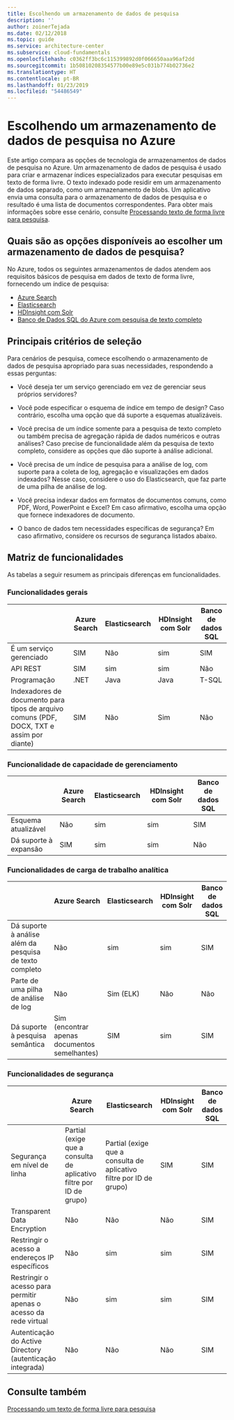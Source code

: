 ```yaml
---
title: Escolhendo um armazenamento de dados de pesquisa
description: ''
author: zoinerTejada
ms.date: 02/12/2018
ms.topic: guide
ms.service: architecture-center
ms.subservice: cloud-fundamentals
ms.openlocfilehash: c0362ff3bc6c115399892d0f066650aaa96af2dd
ms.sourcegitcommit: 1b50810208354577b00e89e5c031b774b02736e2
ms.translationtype: HT
ms.contentlocale: pt-BR
ms.lasthandoff: 01/23/2019
ms.locfileid: "54486549"
---
```

# <a name="choosing-a-search-data-store-in-azure"></a>Escolhendo um armazenamento de dados de pesquisa no Azure

Este artigo compara as opções de tecnologia de armazenamentos de dados de pesquisa no Azure. Um armazenamento de dados de pesquisa é usado para criar e armazenar índices especializados para executar pesquisas em texto de forma livre. O texto indexado pode residir em um armazenamento de dados separado, como um armazenamento de blobs. Um aplicativo envia uma consulta para o armazenamento de dados de pesquisa e o resultado é uma lista de documentos correspondentes. Para obter mais informações sobre esse cenário, consulte [Processando texto de forma livre para pesquisa](../scenarios/search.md).

<!-- markdownlint-disable MD026 -->

## <a name="what-are-your-options-when-choosing-a-search-data-store"></a>Quais são as opções disponíveis ao escolher um armazenamento de dados de pesquisa?

<!-- markdownlint-enable MD026 -->

No Azure, todos os seguintes armazenamentos de dados atendem aos requisitos básicos de pesquisa em dados de texto de forma livre, fornecendo um índice de pesquisa:

- [Azure Search](/azure/search/search-what-is-azure-search)
- [Elasticsearch](https://azuremarketplace.microsoft.com/marketplace/apps/elastic.elasticsearch?tab=Overview)
- [HDInsight com Solr](/azure/hdinsight/hdinsight-hadoop-solr-install-linux)
- [Banco de Dados SQL do Azure com pesquisa de texto completo](/sql/relational-databases/search/full-text-search)

## <a name="key-selection-criteria"></a>Principais critérios de seleção

Para cenários de pesquisa, comece escolhendo o armazenamento de dados de pesquisa apropriado para suas necessidades, respondendo a essas perguntas:

- Você deseja ter um serviço gerenciado em vez de gerenciar seus próprios servidores?

- Você pode especificar o esquema de índice em tempo de design? Caso contrário, escolha uma opção que dá suporte a esquemas atualizáveis.

- Você precisa de um índice somente para a pesquisa de texto completo ou também precisa de agregação rápida de dados numéricos e outras análises? Caso precise de funcionalidade além da pesquisa de texto completo, considere as opções que dão suporte à análise adicional.

- Você precisa de um índice de pesquisa para a análise de log, com suporte para a coleta de log, agregação e visualizações em dados indexados? Nesse caso, considere o uso do Elasticsearch, que faz parte de uma pilha de análise de log.

- Você precisa indexar dados em formatos de documentos comuns, como PDF, Word, PowerPoint e Excel? Em caso afirmativo, escolha uma opção que fornece indexadores de documento.

- O banco de dados tem necessidades específicas de segurança? Em caso afirmativo, considere os recursos de segurança listados abaixo.

## <a name="capability-matrix"></a>Matriz de funcionalidades

As tabelas a seguir resumem as principais diferenças em funcionalidades.

### <a name="general-capabilities"></a>Funcionalidades gerais

| | Azure Search | Elasticsearch | HDInsight com Solr | Banco de dados SQL |
| --- | --- | --- | --- | --- |
| É um serviço gerenciado | SIM | Não  | sim | SIM |  
| API REST | SIM | sim | sim | Não  |
| Programação | .NET | Java | Java | T-SQL |
| Indexadores de documento para tipos de arquivo comuns (PDF, DOCX, TXT e assim por diante) | SIM | Não  | Sim | Não  |

### <a name="manageability-capabilities"></a>Funcionalidade de capacidade de gerenciamento

| | Azure Search | Elasticsearch | HDInsight com Solr | Banco de dados SQL |
| --- | --- | --- | --- | --- |
| Esquema atualizável | Não  | sim | sim | SIM |
| Dá suporte à expansão  | SIM | sim | sim | Não  |

### <a name="analytic-workload-capabilities"></a>Funcionalidades de carga de trabalho analítica

| | Azure Search | Elasticsearch | HDInsight com Solr | Banco de dados SQL |
| --- | --- | --- | --- | --- |
| Dá suporte à análise além da pesquisa de texto completo | Não  | sim | sim | SIM |
| Parte de uma pilha de análise de log | Não  | Sim (ELK) |  Não  | Não  |
| Dá suporte à pesquisa semântica | Sim (encontrar apenas documentos semelhantes) | SIM | sim | SIM |

### <a name="security-capabilities"></a>Funcionalidades de segurança

| | Azure Search | Elasticsearch | HDInsight com Solr | Banco de dados SQL |
| --- | --- | --- | --- | --- |
| Segurança em nível de linha | Partial (exige que a consulta de aplicativo filtre por ID de grupo) | Partial (exige que a consulta de aplicativo filtre por ID de grupo) | SIM | SIM |
| Transparent Data Encryption | Não  | Não | Não  | SIM |  
| Restringir o acesso a endereços IP específicos | Não  | sim | sim | SIM |
| Restringir o acesso para permitir apenas o acesso da rede virtual | Não  | sim | sim | SIM |  
| Autenticação do Active Directory (autenticação integrada) | Não  | Não | Não  | SIM |

## <a name="see-also"></a>Consulte também

[Processando um texto de forma livre para pesquisa](../scenarios/search.md)
